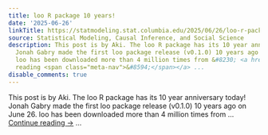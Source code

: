 ```yaml
---
title: loo R package 10 years!
date: '2025-06-26'
linkTitle: https://statmodeling.stat.columbia.edu/2025/06/26/loo-r-package-10-years/
source: Statistical Modeling, Causal Inference, and Social Science
description: This post is by Aki. The loo R package has its 10 year anniversary today!
  Jonah Gabry made the first loo package release (v0.1.0) 10 years ago on June 26.
  loo has been downloaded more than 4 million times from &#8230; <a href="https://statmodeling.stat.columbia.edu/2025/06/26/loo-r-package-10-years/">Continue
  reading <span class="meta-nav">&#8594;</span></a> ...
disable_comments: true
---
```

This post is by Aki. The loo R package has its 10 year anniversary today! Jonah Gabry made the first loo package release (v0.1.0) 10 years ago on June 26. loo has been downloaded more than 4 million times from &#8230; <a href="https://statmodeling.stat.columbia.edu/2025/06/26/loo-r-package-10-years/">Continue reading <span class="meta-nav">&#8594;</span></a> ...